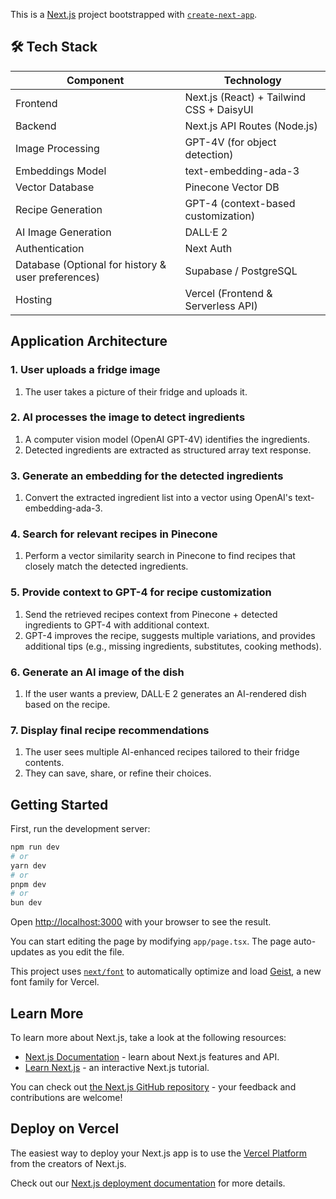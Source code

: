 This is a [Next.js](https://nextjs.org) project bootstrapped with [`create-next-app`](https://nextjs.org/docs/app/api-reference/cli/create-next-app).

## 🛠️ Tech Stack

| Component                                          | Technology                               |
| -------------------------------------------------- | ---------------------------------------- |
| Frontend                                           | Next.js (React) + Tailwind CSS + DaisyUI |
| Backend                                            | Next.js API Routes (Node.js)             |
| Image Processing                                   | GPT-4V (for object detection)            |
| Embeddings Model                                   | text-embedding-ada-3                     |
| Vector Database                                    | Pinecone Vector DB                       |
| Recipe Generation                                  | GPT-4 (context-based customization)      |
| AI Image Generation                                | DALL·E 2                                 |
| Authentication                                     | Next Auth                                |
| Database (Optional for history & user preferences) | Supabase / PostgreSQL                    |
| Hosting                                            | Vercel (Frontend & Serverless API)       |

## Application Architecture

### 1. User uploads a fridge image

1. The user takes a picture of their fridge and uploads it.

### 2. AI processes the image to detect ingredients

1. A computer vision model (OpenAI GPT-4V) identifies the ingredients.
2. Detected ingredients are extracted as structured array text response.

### 3. Generate an embedding for the detected ingredients

1. Convert the extracted ingredient list into a vector using OpenAI's text-embedding-ada-3.

### 4. Search for relevant recipes in Pinecone

1. Perform a vector similarity search in Pinecone to find recipes that closely match the detected ingredients.

### 5. Provide context to GPT-4 for recipe customization

1. Send the retrieved recipes context from Pinecone + detected ingredients to GPT-4 with additional context.
2. GPT-4 improves the recipe, suggests multiple variations, and provides additional tips (e.g., missing ingredients, substitutes, cooking methods).

### 6. Generate an AI image of the dish

1. If the user wants a preview, DALL·E 2 generates an AI-rendered dish based on the recipe.

### 7. Display final recipe recommendations

1. The user sees multiple AI-enhanced recipes tailored to their fridge contents.
2. They can save, share, or refine their choices.

## Getting Started

First, run the development server:

```bash
npm run dev
# or
yarn dev
# or
pnpm dev
# or
bun dev
```

Open [http://localhost:3000](http://localhost:3000) with your browser to see the result.

You can start editing the page by modifying `app/page.tsx`. The page auto-updates as you edit the file.

This project uses [`next/font`](https://nextjs.org/docs/app/building-your-application/optimizing/fonts) to automatically optimize and load [Geist](https://vercel.com/font), a new font family for Vercel.

## Learn More

To learn more about Next.js, take a look at the following resources:

- [Next.js Documentation](https://nextjs.org/docs) - learn about Next.js features and API.
- [Learn Next.js](https://nextjs.org/learn) - an interactive Next.js tutorial.

You can check out [the Next.js GitHub repository](https://github.com/vercel/next.js) - your feedback and contributions are welcome!

## Deploy on Vercel

The easiest way to deploy your Next.js app is to use the [Vercel Platform](https://vercel.com/new?utm_medium=default-template&filter=next.js&utm_source=create-next-app&utm_campaign=create-next-app-readme) from the creators of Next.js.

Check out our [Next.js deployment documentation](https://nextjs.org/docs/app/building-your-application/deploying) for more details.

